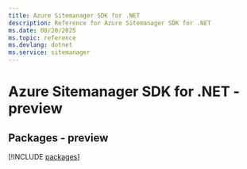```yaml
---
title: Azure Sitemanager SDK for .NET
description: Reference for Azure Sitemanager SDK for .NET
ms.date: 08/20/2025
ms.topic: reference
ms.devlang: dotnet
ms.service: sitemanager
---
```

# Azure Sitemanager SDK for .NET - preview
## Packages - preview
[!INCLUDE [packages](sitemanager-index.md)]